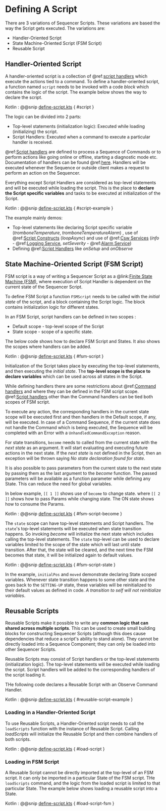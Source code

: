 # Defining A Script
 
There are 3 variations of Sequencer Scripts. These variations are based the way the Script gets executed. The variations are:

- Handler-Oriented Script
- State Machine-Oriented Script (FSM Script)
- Reusable Script

## Handler-Oriented Script

A handler-oriented script is a collection of @ref:[script handlers](handlers.md) which execute the actions tied to a command. 
To define a handler-oriented script, a function named `script` needs to be invoked with a code *block* which contains the logic of the script.
The example below shows the way to declare the script.

Kotlin
:   @@snip [define-script.kts](../../../../../../examples/src/main/kotlin/esw/ocs/scripts/examples/paradox/DefineScriptExample.kts) { #script }
 
The logic can be divided into 2 parts:

- Top-level statements (initialization logic): Executed while loading (initializing) the script.
- Script Handlers: Executed when a command to execute a particular handler is received.

@ref:[Script handlers](handlers.md) are defined to process a Sequence of Commands or to perform actions like going online or offline, starting a diagnostic mode etc.
Documentation of handlers can be found @ref:[here](handlers.md). Handlers will be executed whenever the Sequence or outside client makes a request to perform an action
on the Sequencer.

Everything except Script Handlers are considered as top-level statements and will be executed while loading the script.
This is the place to **declare the Script specific variables** and tasks to be executed at initialization of the Script.

Kotlin
:   @@snip [define-script.kts](../../../../../../examples/src/main/kotlin/esw/ocs/scripts/examples/paradox/DefineScriptExample.kts) { #script-example }

The example mainly demos:

- Top-level statements like declaring Script specific variable (*tromboneTemperature*, *tromboneTemperatureAlarm*) , use of @ref:[Script Constructs](../script-constructs.md) (*loopAsync*) and
use of @ref:[Csw Services](../csw-services.md) (*info* - @ref:[Logging Service](../services/logging-service.md),
*setSeverity* - @ref:[Alarm Service](../services/alarm-service.md))
- Defining @ref:[Script Handlers](handlers.md) like *onSetup* and *onObserve*

## State Machine-Oriented Script (FSM Script)

FSM script is a way of writing a Sequencer Script as a @link:[Finite State Machine (FSM)](https://en.wikipedia.org/wiki/Finite-state_machine), where execution of
Script Handler is dependent on the current state of the Sequencer Script.   

To define FSM Script a function `FSMScript` needs to be called with the *initial state* of the script, and a block containing the Script logic.
The block contains initialization logic for different states.

In an FSM Script, script handlers can be defined in two scopes :

- Default scope - top-level scope of the Script 
- State scope - scope of a specific state.

The below code shows how to declare FSM Script and States. It also shows the scopes where handlers can be added.

Kotlin
:   @@snip [define-script.kts](../../../../../../examples/src/main/kotlin/esw/ocs/scripts/examples/paradox/DefineScriptExample.kts) { #fsm-script }

Initialization of the Script takes place by executing the top-level statements, and then executing the *initial state*. 
The **top-level scope is the place to declare variables** which can be used across all states in the Script. 

While defining handlers there are some restrictions about @ref:[Command handlers](handlers.md#command-handlers) and where they can be defined in the FSM script scope.
@ref:[Script handlers](handlers.md) other than the Command handlers can be tied both scopes of FSM script.

To execute any action, the corresponding handlers in the current state scope will be executed first and then handlers in the Default scope, if any, will be executed.
In case of a Command Sequence, if the current state does not handle the Command which is being executed, the Sequence will be completed with an Error with a 
`UnhandledCommandException` reason.

For state transitions, `become` needs to called from the current state with the *next state* as an argument. 
It will start evaluating and executing future actions in the next state. If the *next state* is not defined in the 
Script, then an exception will be thrown saying *No state declaration found for state*.

It is also possible to pass parameters from the current state to the next state by passing them as the last argument to 
the *become* function. The passed parameters will be available as a
function parameter while defining any State.  This can reduce the need for global variables.

In below example, `[[ 1 ]]` shows use of `become` to change state. where `[[ 2 ]]` shows how to pass Params while changing state. 
The ON state shows how to consume the Params.

Kotlin
:   @@snip [define-script.kts](../../../../../../examples/src/main/kotlin/esw/ocs/scripts/examples/paradox/DefineScriptExample.kts) { #fsm-script-become }

The `state` scope can have top-level statements and Script handlers. The `state`'s top-level statements will be executed 
when state transition happens. So invoking *become* will initialize the next state which includes calling the top-level 
statements. The `state` top-level can be used to declare variables limited to the scope of the state which will 
last until state transition. After that, the state will be cleared, and the next time the FSM becomes that state, 
it will be initialized again to default values. 

Kotlin
:   @@snip [define-script.kts](../../../../../../examples/src/main/kotlin/esw/ocs/scripts/examples/paradox/DefineScriptExample.kts) { #fsm-script-state }

In the example, `initialPos` and `moved` demonstrate declaring State scoped variables. Whenever state transition happens 
to some other state and the goes back to the `SETTING-UP` state, these variables will be reinitialized to their default 
values as defined in code.  *A transition to self will not reinitialize variables*.      

## Reusable Scripts

Reusable Scripts make it possible to write any **common logic that can shared across multiple scripts**. This can be 
used to create small building blocks for constructing Sequencer Scripts (although this does cause dependencies that 
reduce a script's ability to stand alone).  They cannot be directly loaded  into a Sequence Component; they can only 
be loaded into other Sequencer Scripts.

Reusable Scripts may consist of Script handlers or the top-level statements (initialization logic). The top-level 
statements will be executed while loading the script. Script handlers will be added to the corresponding handlers 
of the script loading it.

THe following code declares a Reusable Script with an Observe Command Handler.

Kotlin
:   @@snip [define-script.kts](../../../../../../examples/src/main/kotlin/esw/ocs/scripts/examples/paradox/DefineScriptExample.kts) { #reusable-script-example }

### Loading in a Handler-Oriented Script

To use Reusable Scripts, a Handler-Oriented script needs to call the `loadScripts` function with the instance of Reusable 
Script. Calling *loadScripts* will initialize the Reusable Script and then combine handlers of both scripts.

Kotlin
:   @@snip [define-script.kts](../../../../../../examples/src/main/kotlin/esw/ocs/scripts/examples/paradox/DefineScriptExample.kts) { #load-script }

### Loading in FSM Script

A Reusable Script cannot be directly imported at the top-level of an FSM script. It can only be imported in a 
particular State of the FSM script.  THe `loadScripts` command, and the logic from the loaded script is limited to that particular State. 
The example below shows loading a reusable script into a State.

Kotlin
:   @@snip [define-script.kts](../../../../../../examples/src/main/kotlin/esw/ocs/scripts/examples/paradox/DefineScriptExample.kts) { #load-script-fsm }
